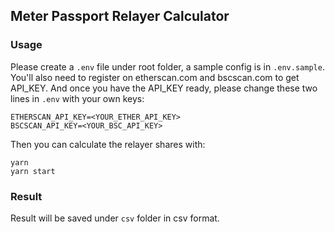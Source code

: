 ## Meter Passport Relayer Calculator

### Usage

Please create a `.env` file under root folder, a sample config is in `.env.sample`. You'll also need to register on etherscan.com and bscscan.com to get API_KEY. And once you have the API_KEY ready, please change these two lines in `.env` with your own keys:

```
ETHERSCAN_API_KEY=<YOUR_ETHER_API_KEY>
BSCSCAN_API_KEY=<YOUR_BSC_API_KEY>
```

Then you can calculate the relayer shares with:

```
yarn
yarn start
```

### Result

Result will be saved under `csv` folder in csv format.